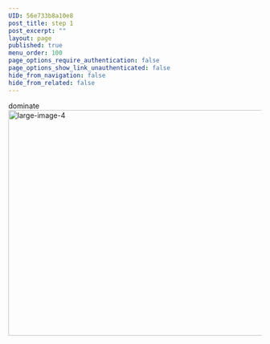 ```yaml
---
UID: 56e733b8a10e8
post_title: step 1
post_excerpt: ""
layout: page
published: true
menu_order: 100
page_options_require_authentication: false
page_options_show_link_unauthenticated: false
hide_from_navigation: false
hide_from_related: false
---
```

<p>dominate<a href="https://dev-mesosphere-documentation.pantheon.io/wp-content/uploads/2016/03/large-image-4.jpg" rel="attachment wp-att-3874"><img src="https://dev-mesosphere-documentation.pantheon.io/wp-content/uploads/2016/03/large-image-4-800x450.jpg" alt="large-image-4" width="800" height="450" class="alignnone size-large wp-image-3874" /></a></p>